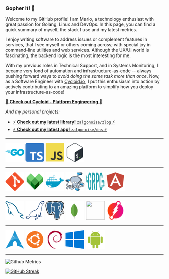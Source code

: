 ### Gopher it! 🚀

Welcome to my GitHub profile! I am Mario, a technology enthusiast with great passion for Golang, Linux and DevOps. In this page, you can find a quick summary of myself, the stack I use and my latest metrics.

I enjoy writing software to address issues or complement features in services, that I see myself or others coming across; with special joy in command-line utilities and web services. Although the UX/UI world is fascinating, the backend logic is the most interesting for me.

With my previous roles in Technical Support, and in Systems Monitoring, I became very fond of automation and infrastructure-as-code -- always pushing forward ways to _avoid doing the same task more than once_. Now, as a Software Engineer with [Cycloid.io](https://cycloid.io), I put this enthusiasm into action by actively contributing to an amazing platform to simplify how you deploy your infrastructure-as-code!

[🚀 **Check out Cycloid - Platform Engineering** 🚀](https://cycloid.io/)

_And my personal projects:_

- [⚡ **Check out my latest library!** `zalgonoise/zlog` ⚡](https://github.com/zalgonoise/zlog)
- [⚡ **Check out my latest app!** `zalgonoise/dns` ⚡](https://github.com/zalgonoise/dns)

___________________

<div>
<img display="block" width="60" height="60" src="https://github.com/zalgonoise/zalgonoise/blob/master/media/golang-icon.svg">
<img display="block" width="60" height="60" src="https://github.com/zalgonoise/zalgonoise/blob/master/media/typescript.svg">
<img display="block" width="60" height="60" src="https://github.com/zalgonoise/zalgonoise/blob/master/media/javascript.svg">
<img display="block" width="60" height="60" src="https://github.com/zalgonoise/zalgonoise/blob/master/media/bash.svg">
</div>


___________________


<div>
<img display="block" width="60" height="60" src="https://github.com/zalgonoise/zalgonoise/blob/master/media/git.svg">
<img display="block" width="60" height="60" src="https://github.com/zalgonoise/zalgonoise/blob/master/media/bazel.svg">
<img display="block" width="60" height="60" src="https://github.com/zalgonoise/zalgonoise/blob/master/media/docker.svg">
<img display="block" width="60" height="60" src="https://github.com/zalgonoise/zalgonoise/blob/master/media/docker-compose.png">
<img display="block" width="60" height="60" src="https://github.com/zalgonoise/zalgonoise/blob/master/media/grpc.svg">
<img display="block" width="60" height="60" src="https://github.com/zalgonoise/zalgonoise/blob/master/media/angular.svg">
</div>


___________________


<div>
<img display="block" width="60" height="60" src="https://github.com/zalgonoise/zalgonoise/blob/master/media/mysql.svg">
<img display="block" width="60" height="60" src="https://github.com/zalgonoise/zalgonoise/blob/master/media/mariadb.svg">
<img display="block" width="60" height="60" src="https://github.com/zalgonoise/zalgonoise/blob/master/media/postgresql.svg">
<img display="block" width="60" height="60" src="https://github.com/zalgonoise/zalgonoise/blob/master/media/mongodb.svg">
<img display="block" width="60" height="60" src="https://github.com/zalgonoise/zalgonoise/blob/master/media/sqlite.svg">
<img display="block" width="60" height="60" src="https://github.com/zalgonoise/zalgonoise/blob/master/media/dgraph.svg">
</div>


___________________


<div>
<img display="block" width="60" height="60" src="https://github.com/zalgonoise/zalgonoise/blob/master/media/iusearchbtw.svg">
<img display="block" width="60" height="60" src="https://github.com/zalgonoise/zalgonoise/blob/master/media/ubuntu.svg">
<img display="block" width="60" height="60" src="https://github.com/zalgonoise/zalgonoise/blob/master/media/debian.svg">
<img display="block" width="60" height="60" src="https://github.com/zalgonoise/zalgonoise/blob/master/media/windows.svg">
<img display="block" width="60" height="60" src="https://github.com/zalgonoise/zalgonoise/blob/master/media/android.svg">
</div>

_________________

![Github Metrics](https://github-profile-summary-cards.vercel.app/api/cards/profile-details?username=zalgonoise&theme=github_dark)

[![GitHub Streak](https://github-readme-streak-stats.herokuapp.com?user=zalgonoise&theme=dark&hide_border=true&date_format=%5BY%20%5DM%20j)](https://git.io/streak-stats)

